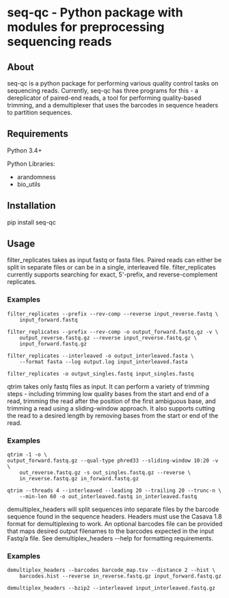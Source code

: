 # seq-qc - Python package with modules for preprocessing sequencing reads

## About

seq-qc is a python package for performing various quality control tasks on 
sequencing reads. Currently, seq-qc has three programs for this - a 
dereplicator of paired-end reads, a tool for performing quality-based
trimming, and a demultiplexer that uses the barcodes in sequence headers to
partition sequences.

## Requirements

Python 3.4+

Python Libraries:

* arandomness
* bio_utils

## Installation

pip install seq-qc

## Usage

filter_replicates takes as input fastq or fasta files. Paired reads can either 
be split in separate files or can be in a single, interleaved file. 
filter_replicates currently supports searching for exact, 5'-prefix, and 
reverse-complement replicates.

### Examples

    filter_replicates --prefix --rev-comp --reverse input_reverse.fastq \
        input_forward.fastq

    filter_replicates --prefix --rev-comp -o output_forward.fastq.gz -v \
        output_reverse.fastq.gz --reverse input_reverse.fastq.gz \
        input_forward.fastq.gz

    filter_replicates --interleaved -o output_interleaved.fasta \
        --format fasta --log output.log input_interleaved.fasta

    filter_replicates -o output_singles.fastq input_singles.fastq

qtrim takes only fastq files as input. It can perform a variety of trimming 
steps - including trimming low quality bases from the start and end of a 
read, trimming the read after the position of the first ambiguous base, and
trimming a read using a sliding-window approach. It also supports cutting the 
read to a desired length by removing bases from the start or end of the read.

### Examples

    qtrim -1 -o \
    output_forward.fastq.gz --qual-type phred33 --sliding-window 10:20 -v \
        out_reverse.fastq.gz -s out_singles.fastq.gz --reverse \
        in_reverse.fastq.gz in_forward.fastq.gz

    qtrim --threads 4 --interleaved --leading 20 --trailing 20 --trunc-n \
        --min-len 60 -o out_interleaved.fastq in_interleaved.fastq

demultiplex_headers will split sequences into separate files by the barcode 
sequence found in the sequence headers. Headers must use the Casava 1.8 format
for demultiplexing to work. An optional barcodes file can be provided that maps
desired output filenames to the barcodes expected in the input Fastq/a file.
See demultiplex_headers --help for formatting requirements.

### Examples

    demultiplex_headers --barcodes barcode_map.tsv --distance 2 --hist \
        barcodes.hist --reverse in_reverse.fastq.gz input_forward.fastq.gz

    demultiplex_headers --bzip2 --interleaved input_interleaved.fastq.gz
